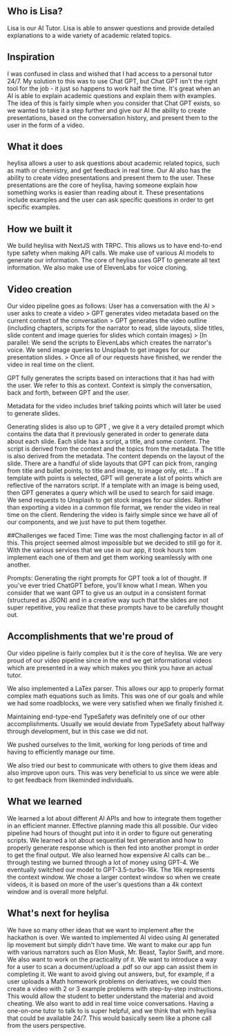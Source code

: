 ## Who is Lisa?
Lisa is our AI Tutor. Lisa is able to answer questions and provide detailed explanations to a wide variety of academic related topics. 

## Inspiration
I was confused in class and wished that I had access to a personal tutor 24/7. My solution to this was to use Chat GPT, but Chat GPT isn't the right tool for the job - it just so happens to work half the time. It's great when an AI is able to explain academic questions and explain them with examples. The idea of this is fairly simple when you consider that Chat GPT exists, so we wanted to take it a step further and give our AI the ability to create presentations, based on the conversation history, and present them to the user in the form of a video.

## What it does
heylisa allows a user to ask questions about academic related topics, such as math or chemistry, and get feedback in real time. Our AI also has the ability to create video presentations and present them to the user. These presentations are the core of heylisa, having someone explain how something works is easier than reading about it. These presentations include examples and the user can ask specific questions in order to get specific examples. 

## How we built it
We build heylisa with NextJS with TRPC. This allows us to have end-to-end type safety when making API calls. We make use of various AI models to generate our information. The core of heylisa uses GPT to generate all text information. We also make use of ElevenLabs for voice cloning.

## Video creation
Our video pipeline goes as follows:
User has a conversation with the AI > user asks to create a video > GPT generates video metadata based on the current context of the conversation > GPT generates the video outline (including chapters, scripts for the narrator to read, slide layouts, slide titles, slide content and image queries for slides which contain images) > [In parallel: We send the scripts to ElevenLabs which creates the narrator's voice. We send image queries to Unsplash to get images for our presentation slides. > Once all of our requests have finished, we render the video in real time on the client.

GPT fully generates the scripts based on interactions that it has had with the user. We refer to this as context. Context is simply the conversation, back and forth, between GPT and the user.

Metadata for the video includes brief talking points which will later be used to generate slides.

Generating slides is also up to GPT , we give it a very detailed prompt which contains the data that it previously generated in order to generate data about each slide. Each slide has a script, a title, and some content. The script is derived from the context and the topics from the metadata. The title is also derived from the metadata. The content depends on the layout of the slide. There are a handful of slide layouts that GPT can pick from, ranging from title and bullet points, to title and image, to image only, etc... If a template with points is selected, GPT will generate a list of points which are reflective of the narrators script. If a template with an image is being used, then GPT generates a query which will be used to search for said image. We send requests to Unsplash to get stock images for our slides. Rather than exporting a video in a common file format, we render the video in real time on the client. Rendering the video is fairly simple since we have all of our components, and we just have to put them together.

##Challenges we faced
Time: Time was the most challenging factor in all of this. This project seemed almost impossible but we decided to still go for it. With the various services that we use in our app, it took hours tom implement each one of them and get them working seamlessly with one another.

Prompts: Generating the right prompts for GPT took a lot of thought. If you've ever tried ChatGPT before, you'll know what I mean. When you consider that we want GPT to give us an output in a consistent format (structured as JSON) and in a creative way such that the slides are not super repetitive, you realize that these prompts have to be carefully thought out.

## Accomplishments that we're proud of
Our video pipeline is fairly complex but it is the core of heylisa. We are very proud of our video pipeline since in the end we get informational videos which are presented in a way which makes you think you have an actual tutor.

We also implemented a LaTex parser. This allows our app to properly format complex math equations such as limits. This was one of our goals and while we had some roadblocks, we were very satisfied when we finally finished it.

Maintaining end-type-end TypeSafety was definitely one of our other accomplishments. Usually we would deviate from TypeSafety about halfway through development, but in this case we did not.

We pushed ourselves to the limit, working for long periods of time and having to efficiently manage our time.

We also tried our best to communicate with others to give them ideas and also improve upon ours. This was very beneficial to us since we were able to get feedback from likeminded individuals.

## What we learned
We learned a lot about different AI APIs and how to integrate them together in an efficient manner. Effective planning made this all possible. Our video pipeline had hours of thought put into it in order to figure out generating scripts. We learned a lot about sequential text generation and how to properly generate response which is then fed into another prompt in order to get the final output. We also learned how expensive AI calls can be... through testing we burned through a lot of money using GPT-4. We eventually switched our model to GPT-3.5-turbo-16k. The 16k represents the context window. We chose a larger context window so when we create videos, it is based on more of the user's questions than a 4k context window and is overall more helpful.

## What's next for heylisa
We have so many other ideas that we want to implement after the hackathon is over. We wanted to implemented AI video using AI generated lip movement but simply didn't have time. We want to make our app fun with various narrators such as Elon Musk, Mr. Beast, Taylor Swift, and more. We also want to work on the practicality of it. We want to introduce a way for a user to scan a document/upload a .pdf so our app can assist them in completing it. We want to avoid giving out answers, but, for example, if a user uploads a Math homework problems on derivatives, we could then create a video with 2 or 3 example problems with step-by-step instructions. This would allow the student to better understand the material and avoid cheating. We also want to add in real time voice conversations. Having a one-on-one tutor to talk to is super helpful, and we think that with heylisa that could be available 24/7. This would basically seem like a phone call from the users perspective. 

